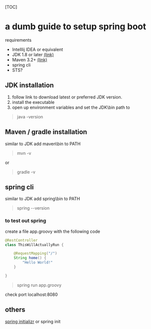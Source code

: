 [TOC]

# a dumb guide to setup spring boot

requirements

- Intelllij IDEA or equivalent
- JDK 1.8 or later [(link)](https://www.oracle.com/java/technologies/javase-downloads.html)
- Maven 3.2+ [(link)](https://maven.apache.org/download.cgi)
- spring cli
- STS?

## JDK installation 

1. follow link to download latest or preferred JDK version.
2. install the executable
3. open up environment variables and set the JDK\bin path to

> java -version

## Maven / gradle installation

similar to JDK
add maven\bin to PATH

> mvn -v 

or

> gradle -v

## spring cli

similar to JDK
add spring\bin to PATH

> spring --version

### to test out spring

create a file app.groovy with the following code

```java
@RestController
class ThisWillActuallyRun {

    @RequestMapping("/")
    String home() {
        "Hello World!"
    }

}
```

> spring run app.groovy

check port localhost:8080

## others

[spring initializr](https://start.spring.io/) or spring init
